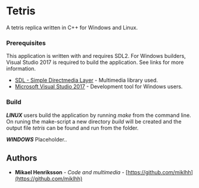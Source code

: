 # Tetris
A tetris replica written in C++ for Windows and Linux.

### Prerequisites
This application is written with and requires SDL2. For Windows builders, Visual Studio 2017 is required to build the application. See links for more information.

* [SDL - Simple Directmedia Layer](https://www.libsdl.org/) - Multimedia library used.
* [Microsoft Visual Studio 2017](https://www.visualstudio.com/) - Development tool for Windows users.


### Build
***LINUX*** users build the application by running *make* from the command line. On runing the make-script a new directory *build* will be created and the output file *tetris* can be found and run from the folder. 

***WINDOWS***
Placeholder..

## Authors
* **Mikael Henriksson** - *Code and multimedia* - [https://github.com/miklhh](https://github.com/miklhh)
